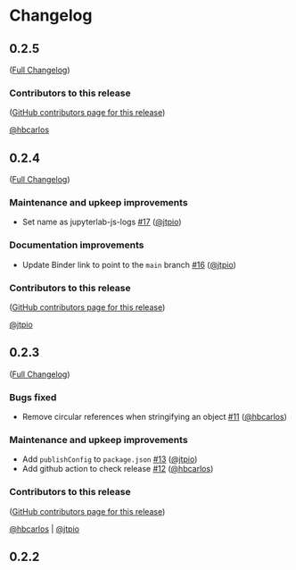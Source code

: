 # Changelog

<!-- <START NEW CHANGELOG ENTRY> -->

## 0.2.5

([Full Changelog](https://github.com/QuantStack/jupyterlab-js-logs/compare/v0.2.4...None))

### Contributors to this release

([GitHub contributors page for this release](https://github.com/QuantStack/jupyterlab-js-logs/graphs/contributors?from=2021-09-15&to=2022-01-18&type=c))

[@hbcarlos](https://github.com/search?q=repo%3AQuantStack%2Fjupyterlab-js-logs+involves%3Ahbcarlos+updated%3A2021-09-15..2022-01-18&type=Issues)

<!-- <END NEW CHANGELOG ENTRY> -->

## 0.2.4

([Full Changelog](https://github.com/QuantStack/jupyterlab-js-logs/compare/v0.2.3...62cef996ed0c8434147907aa3a8bdb7bf6ffc9a6))

### Maintenance and upkeep improvements

- Set name as jupyterlab-js-logs [#17](https://github.com/QuantStack/jupyterlab-js-logs/pull/17) ([@jtpio](https://github.com/jtpio))

### Documentation improvements

- Update Binder link to point to the `main` branch [#16](https://github.com/QuantStack/jupyterlab-js-logs/pull/16) ([@jtpio](https://github.com/jtpio))

### Contributors to this release

([GitHub contributors page for this release](https://github.com/QuantStack/jupyterlab-js-logs/graphs/contributors?from=2021-09-14&to=2021-09-15&type=c))

[@jtpio](https://github.com/search?q=repo%3AQuantStack%2Fjupyterlab-js-logs+involves%3Ajtpio+updated%3A2021-09-14..2021-09-15&type=Issues)

## 0.2.3

([Full Changelog](https://github.com/QuantStack/jupyterlab-js-logs/compare/0.2.2...14e59dc4e5d15a3a6246d8bb1967e18fddac9b10))

### Bugs fixed

- Remove circular references when stringifying an object [#11](https://github.com/QuantStack/jupyterlab-js-logs/pull/11) ([@hbcarlos](https://github.com/hbcarlos))

### Maintenance and upkeep improvements

- Add `publishConfig` to `package.json` [#13](https://github.com/QuantStack/jupyterlab-js-logs/pull/13) ([@jtpio](https://github.com/jtpio))
- Add github action to check release [#12](https://github.com/QuantStack/jupyterlab-js-logs/pull/12) ([@hbcarlos](https://github.com/hbcarlos))

### Contributors to this release

([GitHub contributors page for this release](https://github.com/QuantStack/jupyterlab-js-logs/graphs/contributors?from=2021-08-06&to=2021-09-14&type=c))

[@hbcarlos](https://github.com/search?q=repo%3AQuantStack%2Fjupyterlab-js-logs+involves%3Ahbcarlos+updated%3A2021-08-06..2021-09-14&type=Issues) | [@jtpio](https://github.com/search?q=repo%3AQuantStack%2Fjupyterlab-js-logs+involves%3Ajtpio+updated%3A2021-08-06..2021-09-14&type=Issues)

## 0.2.2
